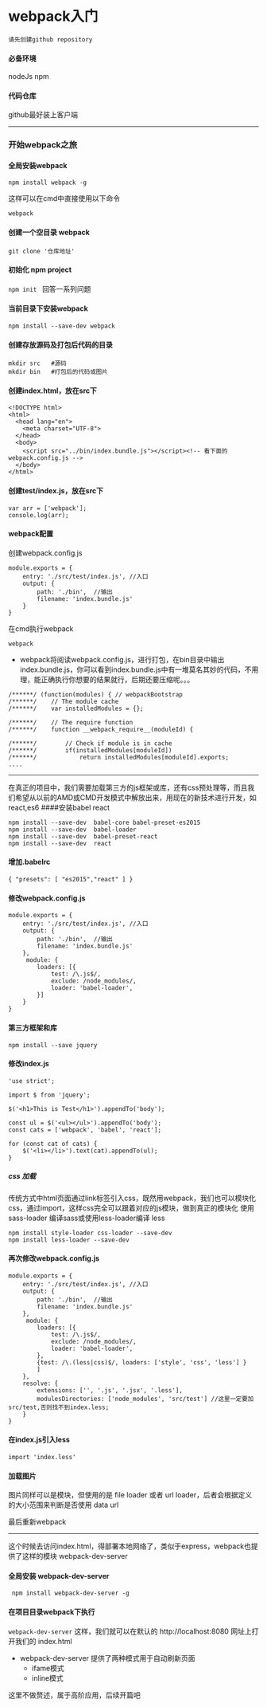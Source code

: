 # webpack入门

`请先创建github repository`

#### 必备环境
nodeJs
npm
#### 代码仓库
github最好装上客户端

----
### 开始webpack之旅
#### 全局安装webpack
`npm install webpack -g`

这样可以在cmd中直接使用以下命令

`webpack`

#### 创建一个空目录 webpack
`git clone '仓库地址'`

#### 初始化 npm project
`npm init ` 回答一系列问题

#### 当前目录下安装webpack
`npm install --save-dev webpack`

#### 创建存放源码及打包后代码的目录
```
mkdir src   #源码
mkdir bin   #打包后的代码或图片
```
#### 创建index.html，放在src下
```
<!DOCTYPE html>
<html>
  <head lang="en">
    <meta charset="UTF-8">
  </head>
  <body>
    <script src="../bin/index.bundle.js"></script><!-- 看下面的webpack.config.js -->
  </body>
</html>
```
#### 创建test/index.js，放在src下
```
var arr = ['webpack'];
console.log(arr);
```
#### webpack配置
创建webpack.config.js
```
module.exports = {
    entry: './src/test/index.js', //入口
    output: {
        path: './bin',  //输出
        filename: 'index.bundle.js'
    }
}
```
在cmd执行webpack

`webpack`

* webpack将阅读webpack.config.js，进行打包，在bin目录中输出 index.bundle.js，你可以看到index.bundle.js中有一堆莫名其妙的代码，不用理，能正确执行你想要的结果就行，后期还要压缩呢。。。
```
/******/ (function(modules) { // webpackBootstrap
/******/ 	// The module cache
/******/ 	var installedModules = {};

/******/ 	// The require function
/******/ 	function __webpack_require__(moduleId) {

/******/ 		// Check if module is in cache
/******/ 		if(installedModules[moduleId])
/******/ 			return installedModules[moduleId].exports;
....
```
------
在真正的项目中，我们需要加载第三方的js框架或库，还有css预处理等，而且我们希望从以前的AMD或CMD开发模式中解放出来，用现在的新技术进行开发，如react,es6
####安装babel react
```
npm install --save-dev  babel-core babel-preset-es2015
npm install --save-dev  babel-loader
npm install --save-dev  babel-preset-react
npm install --save-dev  react
```
#### 增加.babelrc
```
{ "presets": [ "es2015","react" ] }
```
#### 修改webpack.config.js
```
module.exports = {
    entry: './src/test/index.js', //入口
    output: {
        path: './bin',  //输出
        filename: 'index.bundle.js'
    },
     module: {
        loaders: [{
            test: /\.js$/,
            exclude: /node_modules/,
            loader: 'babel-loader',
        }]
    }
}
```
#### 第三方框架和库
```
npm install --save jquery
```
#### 修改index.js
```
'use strict';

import $ from 'jquery';

$('<h1>This is Test</h1>').appendTo('body');

const ul = $('<ul></ul>').appendTo('body');
const cats = ['webpack', 'babel', 'react'];

for (const cat of cats) {
    $('<li></li>').text(cat).appendTo(ul);
}
```
##### css 加载
传统方式中html页面通过link标签引入css，既然用webpack，我们也可以模块化css，通过import，这样css完全可以跟着对应的js模块，做到真正的模块化
使用 sass-loader 编译sass或使用less-loader编译 less
```
npm install style-loader css-loader --save-dev
npm install less-loader --save-dev
```

#### 再次修改webpack.config.js
```
module.exports = {
    entry: './src/test/index.js', //入口
    output: {
        path: './bin',  //输出
        filename: 'index.bundle.js'
    },
     module: {
        loaders: [{
            test: /\.js$/,
            exclude: /node_modules/,
            loader: 'babel-loader',
        },
        {test: /\.(less|css)$/, loaders: ['style', 'css', 'less'] }
        ]
    },
    resolve: {
        extensions: ['', '.js', '.jsx', '.less'],
        modulesDirectories: ['node_modules', 'src/test'] //这里一定要加src/test,否则找不到index.less;
    }
}
```
#### 在index.js引入less
` import 'index.less' `

#### 加载图片
图片同样可以是模块，但使用的是 file loader 或者 url loader，后者会根据定义的大小范围来判断是否使用 data url

最后重新webpack

--------------
这个时候去访问index.html，得部署本地网络了，类似于express，webpack也提供了这样的模块 webpack-dev-server
#### 全局安装 webpack-dev-server
` npm install webpack-dev-server -g`
#### 在项目目录webpack下执行
`webpack-dev-server`
这样，我们就可以在默认的 http://localhost:8080 网址上打开我们的 index.html

* webpack-dev-server 提供了两种模式用于自动刷新页面
  * ifame模式
  * inline模式
  
这里不做赘述，属于高阶应用，后续开篇吧

  













